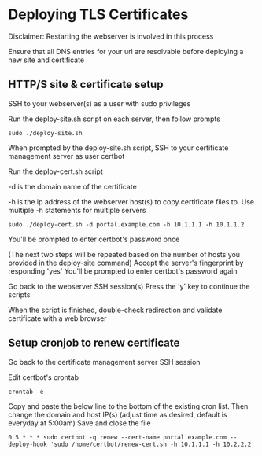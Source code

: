 # Deploying TLS Certificates

Disclaimer: Restarting the webserver is involved in this process

Ensure that all DNS entries for your url are resolvable before deploying a new site and certificate

## HTTP/S site & certificate setup

SSH to your webserver(s) as a user with sudo privileges

Run the deploy-site.sh script on each server, then follow prompts

    sudo ./deploy-site.sh

When prompted by the deploy-site.sh script, SSH to your certificate management server as user certbot

Run the deploy-cert.sh script

-d is the domain name of the certificate

-h is the ip address of the webserver host(s) to copy certificate files to. Use multiple -h statements for multiple servers

    sudo ./deploy-cert.sh -d portal.example.com -h 10.1.1.1 -h 10.1.1.2

You'll be prompted to enter certbot's password once

(The next two steps will be repeated based on the number of hosts you provided in the deploy-site command)
Accept the server's fingerprint by responding 'yes'
You'll be prompted to enter certbot's password again

Go back to the webserver SSH session(s)
Press the 'y' key to continue the scripts

When the script is finished, double-check redirection and validate certificate with a web browser

## Setup cronjob to renew certificate

Go back to the certificate management server SSH session

Edit certbot's crontab

    crontab -e

Copy and paste the below line to the bottom of the existing cron list. Then change the domain and host IP(s) (adjust time as desired, default is everyday at 5:00am)
Save and close the file

    0 5 * * * sudo certbot -q renew --cert-name portal.example.com --deploy-hook 'sudo /home/certbot/renew-cert.sh -h 10.1.1.1 -h 10.2.2.2'

